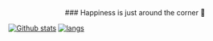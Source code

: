 <center>### Happiness is just around the corner 👋</center>

<!--
**61crossroad/61crossroad** is a ✨ _special_ ✨ repository because its `README.md` (this file) appears on your GitHub profile.

Here are some ideas to get you started:

- 🔭 I’m currently working on ...
- 🌱 I’m currently learning ...
- 👯 I’m looking to collaborate on ...
- 🤔 I’m looking for help with ...
- 💬 Ask me about ...
- 📫 How to reach me: ...
- 😄 Pronouns: ...
- ⚡ Fun fact: ...
-->

[![Github stats](https://github-readme-stats.vercel.app/api?username=61crossroad)](https://github.com/61crossroad/github-readme-stats) [![langs](https://github-readme-stats.vercel.app/api/top-langs/?username=61crossroad)](https://github.com/61crossroad/github-readme-stats)
